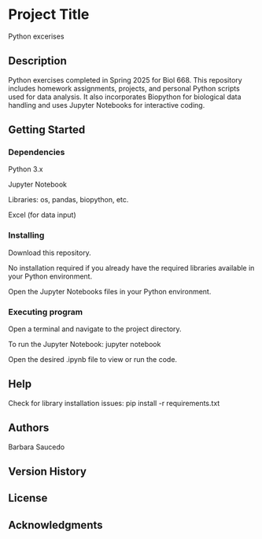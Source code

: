 # Project Title

Python excerises

## Description

Python exercises completed in Spring 2025 for Biol 668. This repository includes homework assignments, projects, and personal Python scripts used for data analysis. It also incorporates Biopython for biological data handling and uses Jupyter Notebooks for interactive coding.

## Getting Started

### Dependencies

Python 3.x

Jupyter Notebook

Libraries: os, pandas, biopython, etc.

Excel (for data input)

### Installing

Download this repository.

No installation required if you already have the required libraries available in your Python environment.

Open the Jupyter Notebooks files in your Python environment.

### Executing program

Open a terminal and navigate to the project directory.

To run the Jupyter Notebook:
jupyter notebook

Open the desired .ipynb file to view or run the code.

## Help

Check for library installation issues:
pip install -r requirements.txt

## Authors

Barbara Saucedo

## Version History


## License


## Acknowledgments
